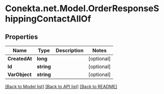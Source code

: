 # Conekta.net.Model.OrderResponseShippingContactAllOf

## Properties

Name | Type | Description | Notes
------------ | ------------- | ------------- | -------------
**CreatedAt** | **long** |  | [optional] 
**Id** | **string** |  | [optional] 
**VarObject** | **string** |  | [optional] 

[[Back to Model list]](../README.md#documentation-for-models) [[Back to API list]](../README.md#documentation-for-api-endpoints) [[Back to README]](../README.md)

